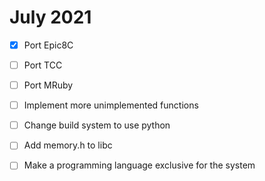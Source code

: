 # July 2021

- [X] Port Epic8C

- [ ] Port TCC

- [ ] Port MRuby

- [ ] Implement more unimplemented functions

- [ ] Change build system to use python

- [ ] Add memory.h to libc

- [ ] Make a programming language exclusive for the system